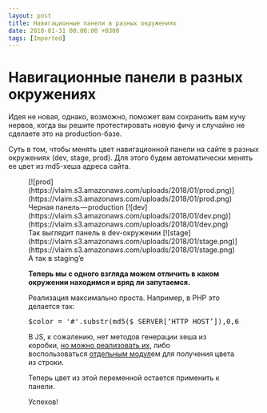 ```yaml
---
layout: post
title: Навигационные панели в разных окружениях
date: 2018-01-31 00:00:00 +0300
tags: [Imported]
---
```

# Навигационные панели в разных окружениях

Идея не новая, однако, возможно, поможет вам сохранить вам кучу нервов, когда вы решите протестировать новую фичу и случайно не сделаете это на production-базе.

Суть в том, чтобы менять цвет навигационной панели на сайте в разных окружениях (dev, stage, prod). Для этого будем автоматически менять ее цвет из md5-хеша адреса сайта.

<figure id="b968" class="graf graf--figure graf-after--p">

<div class="aspectRatioPlaceholder is-locked"></div>

<div class="aspectRatioPlaceholder is-locked">[![prod](https://vlaim.s3.amazonaws.com/uploads/2018/01/prod.png)](https://vlaim.s3.amazonaws.com/uploads/2018/01/prod.png) Черная панель — production [![dev](https://vlaim.s3.amazonaws.com/uploads/2018/01/dev.png)](https://vlaim.s3.amazonaws.com/uploads/2018/01/dev.png) Так выглядит панель в dev-окружении  [![stage](https://vlaim.s3.amazonaws.com/uploads/2018/01/stage.png)](https://vlaim.s3.amazonaws.com/uploads/2018/01/stage.png) А так в staging’e

**Теперь мы с одного взгляда можем отличить в каком окружении находимся и вряд ли запутаемся.**

Реализация максимально проста. Например, в PHP это делается так:

<pre id="8e16" class="graf graf--pre graf-after--p">$color = '#'.substr(md5($_SERVER[‘HTTP_HOST’]),0,6);</pre>

В JS, к сожалению, нет методов генерации хеша из коробки, [но можно реализовать их](https://stackoverflow.com/questions/3426404/create-a-hexadecimal-colour-based-on-a-string-with-javascript), либо воспользоваться [отдельным модул](https://www.npmjs.com/package/string-to-color)ем для получения цвета из строки.

Теперь цвет из этой переменной остается применить к панели.

Успехов!

</div>

</figure>